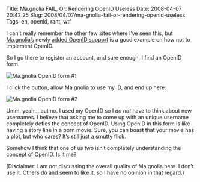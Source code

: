 Title: Ma.gnolia FAIL, Or: Rendering OpenID Useless
Date: 2008-04-07 20:42:25
Slug: 2008/04/07/ma-gnolia-fail-or-rendering-openid-useless
Tags: en, openid, rant, wtf


I can’t really remember the other few sites where I’ve seen this, but
[Ma.gnolia’s][1] newly [added OpenID support][2] is a good example on how not
to implement OpenID.

So I go there to register an account, and sure enough, I find an OpenID form.

![Ma.gnolia OpenID form #1][3]

I click the button, allow Ma.gnolia to use my ID, and end up here:

![Ma.gnolia OpenID form #2][4]

Umm, yeah… but no. I used my OpenID so I _do not_ have to think about new
usernames. I believe that asking me to come up with an unique username
completely defies the concept of OpenID. Using OpenID in this form is like
having a story line in a porn movie. Sure, you can boast that your movie has a
plot, but who cares? It’s still just a smutty flick.

Somehow I think that one of us two isn’t completely understanding the concept
of OpenID. Is it me?

(Disclaimer: I am not discussing the overall quality of Ma.gnolia here. I
don’t use it. Others do and seem to like it, so I have no opinion in that
regard.)

   [1]: http://ma.gnolia.com/
   [2]: http://ma.gnolia.com/blog/2008/04/03/on-our-new-front-doors
   [3]: http://dl.dropbox.com/u/7298/blog/wp-content/2008/04/picture-3.png
   [4]: http://dl.dropbox.com/u/7298/blog/wp-content/2008/04/picture-1.png
